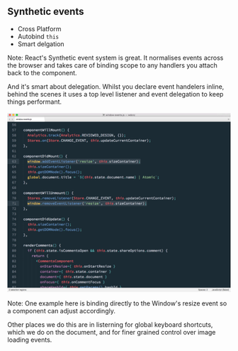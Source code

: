 ## Synthetic events
- Cross Platform
- Autobind `this`
- Smart delgation

Note:
React's Synthetic event system is great. It normalises events across the browser and takes care of binding scope to any handlers you attach back to the component.

And it's smart about delegation. Whilst you declare event handelers inline, behind the scenes it uses a top level listener and event delegation to keep things performant.

There are times we've had to step outside of React's built in event system and listen to the DOM directly.

---

<a href="subl://open?url=file:///Users/vim/code/sketches/wdcnz-2015-react-tips-and-tricks/code-samples/window-events.js"><img src="../../images/window-events.png" style="margin-top: -60px; border: 0;" /></a>


Note:
One example here is binding directly to the Window's resize event so a component can adjust accordingly.

Other places we do this are in listerning for global keyboard shortcuts, which we do on the document, and for finer grained control over image loading events.

